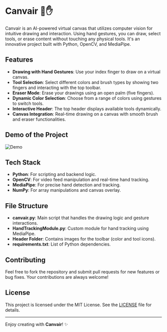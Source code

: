# Canvair 🎨✋

Canvair is an AI-powered virtual canvas that utilizes computer vision for intuitive drawing and interaction. Using hand gestures, you can draw, select tools, or erase content without touching any physical tools. It's an innovative project built with Python, OpenCV, and MediaPipe.

## Features
- **Drawing with Hand Gestures**: Use your index finger to draw on a virtual canvas.
- **Tool Selection**: Select different colors and brush types by showing two fingers and interacting with the top toolbar.
- **Eraser Mode**: Erase your drawings using an open palm (five fingers).
- **Dynamic Color Selection**: Choose from a range of colors using gestures to switch tools.
- **Interactive Header**: The top header displays available tools dynamically.
- **Canvas Integration**: Real-time drawing on a canvas with smooth brush and eraser functionalities.

## Demo of the Project
![Demo](demo.gif)

## Tech Stack
- **Python**: For scripting and backend logic.
- **OpenCV**: For video feed manipulation and real-time hand tracking.
- **MediaPipe**: For precise hand detection and tracking.
- **NumPy**: For array manipulations and canvas overlay.

## File Structure
- **canvair.py**: Main script that handles the drawing logic and gesture interactions.
- **HandTrackingModule.py**: Custom module for hand tracking using MediaPipe.
- **Header Folder**: Contains images for the toolbar (color and tool icons).
- **requirements.txt**: List of Python dependencies.

## Contributing
Feel free to fork the repository and submit pull requests for new features or bug fixes. Your contributions are always welcome!

## License
This project is licensed under the MIT License. See the [LICENSE](LICENSE) file for details.

---

Enjoy creating with **Canvair**! ✨
